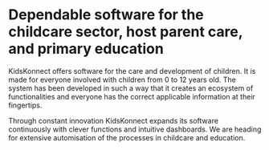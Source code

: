 # Dependable software for the childcare sector, host parent care, and primary education
KidsKonnect offers software for the care and development of children. It is made for everyone involved with children from 0 to 12 years old. The system has been developed in such a way that it creates an ecosystem of functionalities and everyone has the correct applicable information at their fingertips.

Through constant innovation KidsKonnect expands its software continuously with clever functions and intuitive dashboards. We are heading for extensive automisation of the processes in childcare and education.
